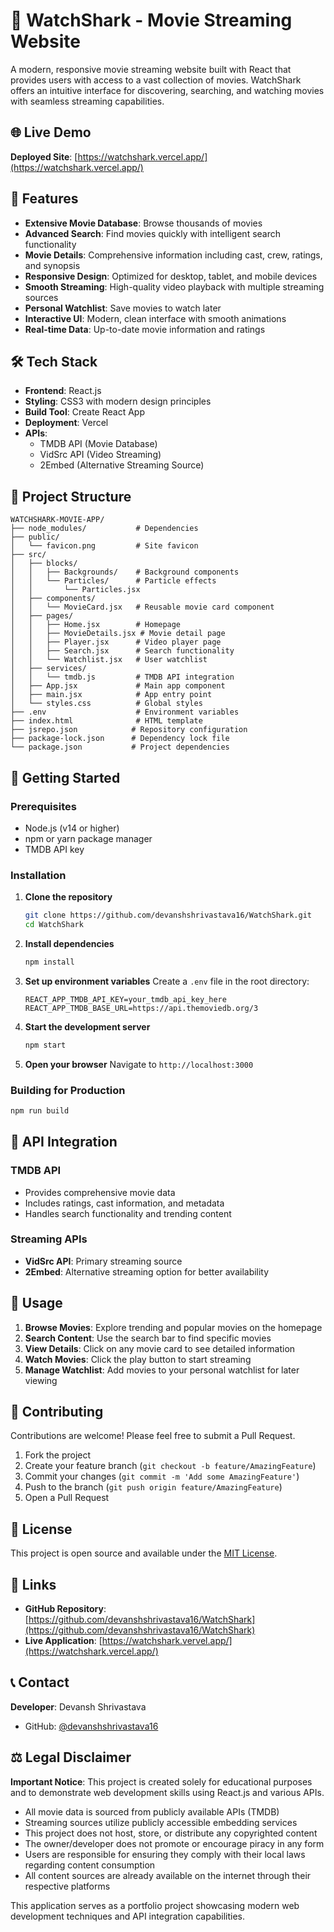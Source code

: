 # 🦈 WatchShark - Movie Streaming Website

A modern, responsive movie streaming website built with React that provides users with access to a vast collection of movies. WatchShark offers an intuitive interface for discovering, searching, and watching movies with seamless streaming capabilities.

## 🌐 Live Demo

**Deployed Site**: [https://watchshark.vercel.app/](https://watchshark.vercel.app/)

## 📱 Features

- **Extensive Movie Database**: Browse thousands of movies
- **Advanced Search**: Find movies quickly with intelligent search functionality
- **Movie Details**: Comprehensive information including cast, crew, ratings, and synopsis
- **Responsive Design**: Optimized for desktop, tablet, and mobile devices
- **Smooth Streaming**: High-quality video playback with multiple streaming sources
- **Personal Watchlist**: Save movies to watch later
- **Interactive UI**: Modern, clean interface with smooth animations
- **Real-time Data**: Up-to-date movie information and ratings

## 🛠️ Tech Stack

- **Frontend**: React.js
- **Styling**: CSS3 with modern design principles
- **Build Tool**: Create React App
- **Deployment**: Vercel
- **APIs**: 
  - TMDB API (Movie Database)
  - VidSrc API (Video Streaming)
  - 2Embed (Alternative Streaming Source)

## 📁 Project Structure

```
WATCHSHARK-MOVIE-APP/
├── node_modules/           # Dependencies
├── public/
│   └── favicon.png         # Site favicon
├── src/
│   ├── blocks/
│   │   ├── Backgrounds/    # Background components
│   │   └── Particles/      # Particle effects
│   │       └── Particles.jsx
│   ├── components/
│   │   └── MovieCard.jsx   # Reusable movie card component
│   ├── pages/
│   │   ├── Home.jsx        # Homepage
│   │   ├── MovieDetails.jsx # Movie detail page
│   │   ├── Player.jsx      # Video player page
│   │   ├── Search.jsx      # Search functionality
│   │   └── Watchlist.jsx   # User watchlist
│   ├── services/
│   │   └── tmdb.js         # TMDB API integration
│   ├── App.jsx             # Main app component
│   ├── main.jsx            # App entry point
│   └── styles.css          # Global styles
├── .env                    # Environment variables
├── index.html              # HTML template
├── jsrepo.json            # Repository configuration
├── package-lock.json      # Dependency lock file
└── package.json           # Project dependencies
```

## 🚀 Getting Started

### Prerequisites

- Node.js (v14 or higher)
- npm or yarn package manager
- TMDB API key

### Installation

1. **Clone the repository**
   ```bash
   git clone https://github.com/devanshshrivastava16/WatchShark.git
   cd WatchShark
   ```

2. **Install dependencies**
   ```bash
   npm install
   ```

3. **Set up environment variables**
   Create a `.env` file in the root directory:
   ```env
   REACT_APP_TMDB_API_KEY=your_tmdb_api_key_here
   REACT_APP_TMDB_BASE_URL=https://api.themoviedb.org/3
   ```

4. **Start the development server**
   ```bash
   npm start
   ```

5. **Open your browser**
   Navigate to `http://localhost:3000`

### Building for Production

```bash
npm run build
```

## 🔧 API Integration

### TMDB API
- Provides comprehensive movie data
- Includes ratings, cast information, and metadata
- Handles search functionality and trending content

### Streaming APIs
- **VidSrc API**: Primary streaming source
- **2Embed**: Alternative streaming option for better availability

## 📖 Usage

1. **Browse Movies**: Explore trending and popular movies on the homepage
2. **Search Content**: Use the search bar to find specific movies
3. **View Details**: Click on any movie card to see detailed information
4. **Watch Movies**: Click the play button to start streaming
5. **Manage Watchlist**: Add movies to your personal watchlist for later viewing

## 🤝 Contributing

Contributions are welcome! Please feel free to submit a Pull Request.

1. Fork the project
2. Create your feature branch (`git checkout -b feature/AmazingFeature`)
3. Commit your changes (`git commit -m 'Add some AmazingFeature'`)
4. Push to the branch (`git push origin feature/AmazingFeature`)
5. Open a Pull Request

## 📜 License

This project is open source and available under the [MIT License](LICENSE).

## 🔗 Links

- **GitHub Repository**: [https://github.com/devanshshrivastava16/WatchShark](https://github.com/devanshshrivastava16/WatchShark)
- **Live Application**: [https://watchshark.vervel.app/](https://watchshark.vercel.app/)

## 📞 Contact

**Developer**: Devansh Shrivastava
- GitHub: [@devanshshrivastava16](https://github.com/devanshshrivastava16)

## ⚖️ Legal Disclaimer

**Important Notice**: This project is created solely for educational purposes and to demonstrate web development skills using React.js and various APIs. 

- All movie data is sourced from publicly available APIs (TMDB)
- Streaming sources utilize publicly accessible embedding services
- This project does not host, store, or distribute any copyrighted content
- The owner/developer does not promote or encourage piracy in any form
- Users are responsible for ensuring they comply with their local laws regarding content consumption
- All content sources are already available on the internet through their respective platforms

This application serves as a portfolio project showcasing modern web development techniques and API integration capabilities.
